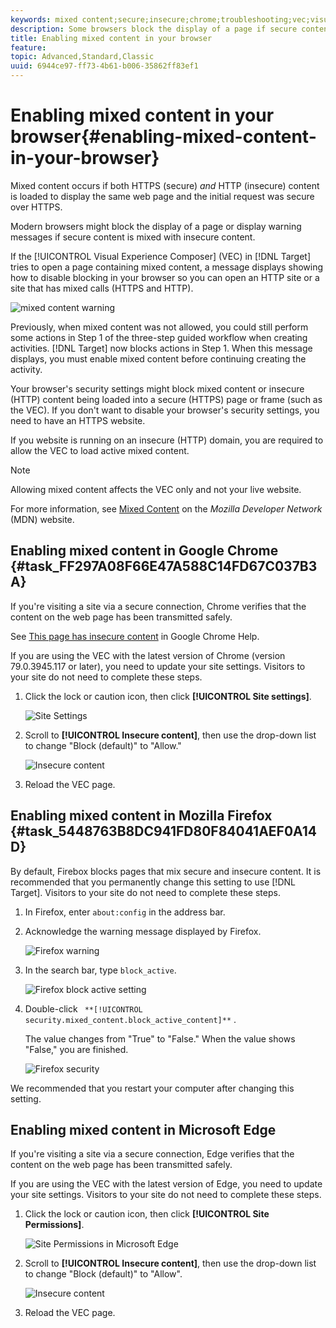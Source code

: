 ```yaml
---
keywords: mixed content;secure;insecure;chrome;troubleshooting;vec;visual experience composer;unsecure;http;https;firefox;internet explorer
description: Some browsers block the display of a page if secure content is mixed with insecure content.
title: Enabling mixed content in your browser
feature: 
topic: Advanced,Standard,Classic
uuid: 6944ce97-ff73-4b61-b006-35862ff83ef1
---
```


# Enabling mixed content in your browser{#enabling-mixed-content-in-your-browser}

Mixed content occurs if both HTTPS (secure) *and* HTTP (insecure) content is loaded to display the same web page and the initial request was secure over HTTPS.

Modern browsers might block the display of a page or display warning messages if secure content is mixed with insecure content.

If the [!UICONTROL Visual Experience Composer] (VEC) in [!DNL Target] tries to open a page containing mixed content, a message displays showing how to disable blocking in your browser so you can open an HTTP site or a site that has mixed calls (HTTPS and HTTP).

![mixed content warning](/help/c-experiences/c-visual-experience-composer/r-troubleshoot-composer/assets/mixed_content_warning.png)

Previously, when mixed content was not allowed, you could still perform some actions in Step 1 of the three-step guided workflow when creating activities. [!DNL Target] now blocks actions in Step 1. When this message displays, you must enable mixed content before continuing creating the activity.

Your browser's security settings might block mixed content or insecure (HTTP) content being loaded into a secure (HTTPS) page or frame (such as the VEC). If you don't want to disable your browser's security settings, you need to have an HTTPS website.

If you website is running on an insecure (HTTP) domain, you are required to allow the VEC to load active mixed content.

>[!NOTE]
>
>Allowing mixed content affects the VEC only and not your live website.

For more information, see [Mixed Content](https://developer.mozilla.org/en-US/docs/Web/Security/Mixed_content) on the *Mozilla Developer Network* (MDN) website.

## Enabling mixed content in Google Chrome {#task_FF297A08F66E47A588C14FD67C037B3A}

If you're visiting a site via a secure connection, Chrome verifies that the content on the web page has been transmitted safely.

See [This page has insecure content](https://support.google.com/chrome/answer/1342714?hl=en) in Google Chrome Help.

If you are using the VEC with the latest version of Chrome (version 79.0.3945.117 or later), you need to update your site settings. Visitors to your site do not need to complete these steps.

1. Click the lock or caution icon, then click **[!UICONTROL Site settings]**. 

   ![Site Settings](/help/c-experiences/c-visual-experience-composer/r-troubleshoot-composer/assets/site-settings.png)

1. Scroll to **[!UICONTROL Insecure content]**, then use the drop-down list to change "Block (default)" to "Allow."

   ![Insecure content](/help/c-experiences/c-visual-experience-composer/r-troubleshoot-composer/assets/insecure-content.png)

1. Reload the VEC page.

## Enabling mixed content in Mozilla Firefox {#task_5448763B8DC941FD80F84041AEF0A14D}

By default, Firebox blocks pages that mix secure and insecure content. It is recommended that you permanently change this setting to use [!DNL Target]. Visitors to your site do not need to complete these steps.

1. In Firefox, enter `about:config` in the address bar.
1. Acknowledge the warning message displayed by Firefox.

   ![Firefox warning](/help/c-experiences/c-visual-experience-composer/r-troubleshoot-composer/assets/firefox.png)

1. In the search bar, type `block_active`.

   ![Firefox block active setting](/help/c-experiences/c-visual-experience-composer/r-troubleshoot-composer/assets/firefox3.png)

1. Double-click ` **[!UICONTROL security.mixed_content.block_active_content]**` .

   The value changes from "True" to "False." When the value shows "False," you are finished. 

   ![Firefox security](/help/c-experiences/c-visual-experience-composer/r-troubleshoot-composer/assets/firefox2.png)

We recommended that you restart your computer after changing this setting.

## Enabling mixed content in Microsoft Edge

If you're visiting a site via a secure connection, Edge verifies that the content on the web page has been transmitted safely.

If you are using the VEC with the latest version of Edge, you need to update your site settings. Visitors to your site do not need to complete these steps.

1. Click the lock or caution icon, then click **[!UICONTROL Site Permissions]**. 

   ![Site Permissions in Microsoft Edge](/help/c-experiences/c-visual-experience-composer/r-troubleshoot-composer/assets/ms-edge.png)

1. Scroll to **[!UICONTROL Insecure content]**, then use the drop-down list to change "Block (default)" to "Allow".

   ![Insecure content](/help/c-experiences/c-visual-experience-composer/r-troubleshoot-composer/assets/ms-edge-2.png)

1. Reload the VEC page.